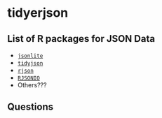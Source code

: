 # tidyerjson

## List of R packages for JSON Data

- [`jsonlite`](https://github.com/jeroen/jsonlite)
- [`tidyjson`](https://github.com/sailthru/tidyjson)
- [`rjson`](https://github.com/alexcb/rjson/)
- [`RJSONIO`](https://github.com/duncantl/RJSONIO)
- Others???

## Questions


